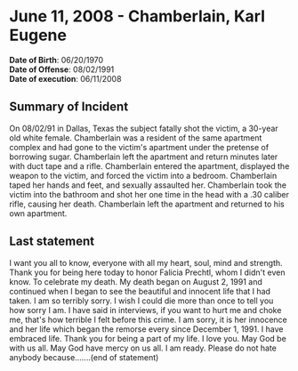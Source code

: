 # June 11, 2008 - Chamberlain, Karl Eugene

**Date of Birth**: 06/20/1970<br/>
**Date of Offense**: 08/02/1991<br/>
**Date of execution**: 06/11/2008<br/>

## Summary of Incident
On 08/02/91 in Dallas, Texas the subject fatally shot the victim, a 30-year old white female. Chamberlain was a resident of the same apartment complex and had gone to the victim's apartment under the pretense of borrowing sugar. Chamberlain left the apartment and return minutes later with duct tape and a rifle. Chamberlain entered the apartment, displayed the weapon to the victim, and forced the victim into a bedroom. Chamberlain taped her hands and feet, and sexually assaulted her. Chamberlain took the victim into the bathroom and shot her one time in the head with a .30 caliber rifle, causing her death. Chamberlain left the apartment and returned to his own apartment.

## Last statement
I want you all to know, everyone with all my heart, soul, mind and strength. Thank you for being here today to honor Falicia Prechtl, whom I didn't even know. To celebrate my death. My death began on August 2, 1991 and continued when I began to see the beautiful and innocent life that I had taken. I am so terribly sorry. I wish I could die more than once to tell you how sorry I am. I have said in interviews, if you want to hurt me and choke me, that's how terrible I felt before this crime. I am sorry, it is her innocence and her life which began the remorse every since December 1, 1991. I have embraced life. Thank you for being a part of my life. I love you. May God be with us all. May God have mercy on us all. I am ready. Please do not hate anybody because.......(end of statement)